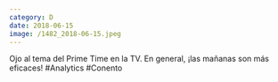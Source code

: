 ```yaml
--- 
category: D 
date: 2018-06-15 
image: /1482_2018-06-15.jpeg 
--- 
```


Ojo al tema del Prime Time en la TV. En general, ¡las mañanas son más eficaces! #Analytics #Conento